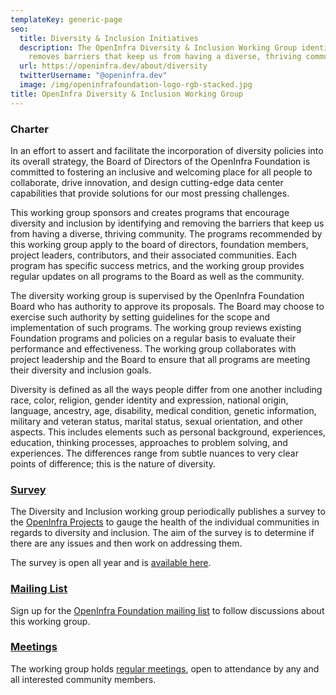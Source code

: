 ```yaml
---
templateKey: generic-page
seo:
  title: Diversity & Inclusion Initiatives
  description: The OpenInfra Diversity & Inclusion Working Group identifies and
    removes barriers that keep us from having a diverse, thriving community.
  url: https://openinfra.dev/about/diversity
  twitterUsername: "@openinfra.dev"
  image: /img/openinfrafoundation-logo-rgb-stacked.jpg
title: OpenInfra Diversity & Inclusion Working Group
---
```

### Charter

In an effort to assert and facilitate the incorporation of diversity policies into its overall strategy, the Board of Directors of the OpenInfra Foundation is committed to fostering an inclusive and welcoming place for all people to collaborate, drive innovation, and design cutting-edge data center capabilities that provide solutions for our most pressing challenges.

This working group sponsors and creates programs that encourage diversity and inclusion by identifying and removing the barriers that keep us from having a diverse, thriving community. The programs recommended by this working group apply to the board of directors, foundation members, project leaders, contributors, and their associated communities. Each program has specific success metrics, and the working group provides regular updates on all programs to the Board as well as the community.

The diversity working group is supervised by the OpenInfra Foundation Board who has authority to approve its proposals. The Board may choose to exercise such authority by setting guidelines for the scope and implementation of such programs. The working group reviews existing Foundation programs and policies on a regular basis to evaluate their performance and effectiveness. The working group collaborates with project leadership and the Board to ensure that all programs are meeting their diversity and inclusion goals.

Diversity is defined as all the ways people differ from one another including race, color, religion, gender identity and expression, national origin, language, ancestry, age, disability, medical condition, genetic information, military and veteran status, marital status, sexual orientation, and other aspects. This includes elements such as personal background, experiences, education, thinking processes, approaches to problem solving, and experiences. The differences range from subtle nuances to very clear points of difference; this is the nature of diversity.

### [Survey](<https://openinfrafoundation.formstack.com/forms/openinfra_diversity_inclusion>)

The Diversity and Inclusion working group periodically publishes a survey to the [OpenInfra Projects](https://openinfra.dev/projects/) to gauge the health of the individual communities in regards to diversity and inclusion. The aim of the survey is to determine if there are any issues and then work on addressing them.

The survey is open all year and is [available here](<https://openinfrafoundation.formstack.com/forms/openinfra_diversity_inclusion>).[](https://openinfrafoundation.formstack.com/forms/openinfra_diversity_inclusion)

### [Mailing List](https://lists.openinfra.dev/mailman3/lists/foundation.lists.openinfra.dev/)

Sign up for the [OpenInfra Foundation mailing list](<https://lists.openinfra.dev/mailman3/lists/foundation.lists.openinfra.dev/>) to follow discussions about this working group. 

### [Meetings](<https://meetings.opendev.org/#Diversity_Working_Group_Meeting>)

The working group holds [regular meetings](<https://meetings.opendev.org/#Diversity_Working_Group_Meeting>), open to attendance by any and all interested community members.